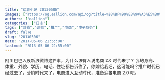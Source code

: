 ```yaml
---
title: "运营小记 20130506"
images: ["https://og.eallion.com/api/og?title=%E8%BF%90%E8%90%A5%E5%B0%8F%E8%AE%B0%2020130506"]
authors: ["eallion"]
categories: ["日志"]
tags: ["营销","运营","推广","电商","电子商务"]
draft: false
slug: "20130506"
date: "2013-05-06 21:55:00"
lastmod: "2013-05-06 21:55:00"
---
```


阿里巴巴入股新浪微博这件事，为什么没有人说电商 2.0 时代来了？
我的身高、体重、外貌、学历、电话、住址都告诉你了，你嫁给我吧，这可能吗？推广时代已经过去了，营销时代来了，电商进入互动时代，准备迎接电商 2.0 吧。
